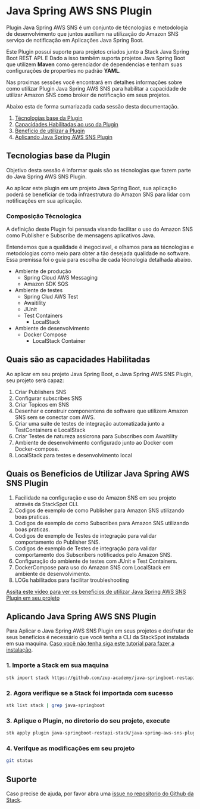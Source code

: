 # **Java Spring AWS SNS Plugin**

Plugin Java Spring AWS SNS é um conjunto de técnologias e metodologia de desenvolvimento que juntos auxiliam na utilização do Amazon SNS serviço de notificação em Aplicações Java Spring Boot. 

Este Plugin possui suporte para projetos criados junto a Stack Java Spring Boot REST API. E Dado a isso também suporta projetos Java Spring Boot que utilizem **Maven** como gerenciador de dependencias e tenham suas configurações de properties no padrão **YAML**.


Nas proximas sessões você encontrará em detalhes informações sobre como utilizar Plugin Java Spring AWS SNS para habilitar a capacidade de utilizar Amazon SNS como broker de notificação em seus projetos. 

Abaixo esta de forma sumariazada cada sessão desta documentação.

1. [Técnologias base da Plugin](#tecnologias-base-da-plugin)
2. [Capacidades Habilitadas ao uso da Plugin](#quais-são-as-capacidades-habilitadas)
3. [Beneficio de utilizar a Plugin](#quais-os-beneficios-de-utilizar-java-spring-aws-sns-plugin)
4. [Aplicando Java Spring AWS SNS Plugin](#aplicando-java-spring-aws-sns-plugin)


## **Tecnologias base da Plugin**

Objetivo desta sessão é informar quais são as técnologias que fazem parte do Java Spring AWS SNS Plugin.

Ao aplicar este plugin em um projeto Java Spring Boot, sua aplicação poderá se beneficiar de toda infraestrutura do Amazon SNS para lidar com notificações em sua aplicação.

### **Composição Técnologica**

A definição deste Plugin foi pensada visando facilitar o uso do Amazon SNS como Publisher e Subscribe de mensagens aplicativos Java.

Entendemos que a qualidade é inegociavel, e olhamos para as técnologias e metodologias como meio para obter a tão desejada qualidade no software. Essa premissa foi o guia para escolha de cada técnologia detalhada abaixo.


- Ambiente de produção
    - Spring Cloud AWS Messaging
    - Amazon SDK SQS
- Ambiente de testes
    - Spring Clud AWS Test
    - Awaitility
    - JUnit
    - Test Containers
        - LocalStack
- Ambiente de desenvolvimento
    - Docker Compose
        - LocalStack Container


## **Quais são as capacidades Habilitadas**

Ao aplicar em seu projeto Java Spring Boot, o Java Spring AWS SNS Plugin, seu projeto será capaz:

1. Criar Publishers SNS
2. Configurar subscribes SNS
3. Criar Topicos em SNS
4. Desenhar e construir componentens de software que utilizem Amazon SNS sem se conectar com AWS.
5. Criar uma suite de testes de integração automatizada junto a TestContainers e LocalStack 
7. Criar Testes de natureza assicrona para Subscribes com Awaitility 
8. Ambiente de desenvolvimento configurado junto ao Docker com Docker-compose.
9. LocalStack para testes e desenvolvimento local

## **Quais os Beneficios de Utilizar Java Spring AWS SNS Plugin**

1. Facilidade na configuração e uso do Amazon SNS em seu projeto através da StackSpot CLI.
2. Codigos de exemplo de como Publisher para Amazon SNS utilizando boas praticas.
3. Codigos de exemplo de como Subscribes para Amazon SNS utilizando boas praticas.
4. Codigos de exemplo de Testes de integração para validar comportamento do Publisher SNS.
5. Codigos de exemplo de Testes de integração para validar comportamento dos Subscribers notificados pelo Amazon SNS.
7. Configuração do ambiente de testes com JUnit e Test Containers.
8. DockerCompose para uso do Amazon SNS com LocalStack em ambiente de desenvolvimento.
9. LOGs habilitados para facilitar troubleshooting


[Assita este video para ver os beneficios de utilizar Java Spring AWS SNS Plugin em seu projeto](https://youtu.be/I6HLbGGGioQ)


## **Aplicando Java Spring AWS SNS Plugin**

Para Aplicar o Java Spring AWS SNS Plugin em  seus projetos e desfrutar de seus beneficios é necessário que você tenha a CLI da StackSpot instalada em sua maquina. [Caso você não tenha siga este tutorial para fazer a instalação](https://docs.stackspot.com/docs/stk-cli/installation/).

### 1. Importe a Stack em sua maquina

```sh
stk import stack https://github.com/zup-academy/java-springboot-restapi-stack
```

### 2. Agora verifique se a Stack foi importada com sucesso

```sh
stk list stack | grep java-springboot
```

### 3. Aplique o Plugin, no diretorio do seu projeto, execute

```sh
stk apply plugin java-springboot-restapi-stack/java-spring-aws-sns-plugin
```   

### 4. Verifque as modificações em seu projeto

```sh
git status
```   



## Suporte

Caso precise de ajuda, por favor abra uma [issue no repositorio do Github da Stack](https://github.com/zup-academy/java-spring-aws-sns-plugin/issues).